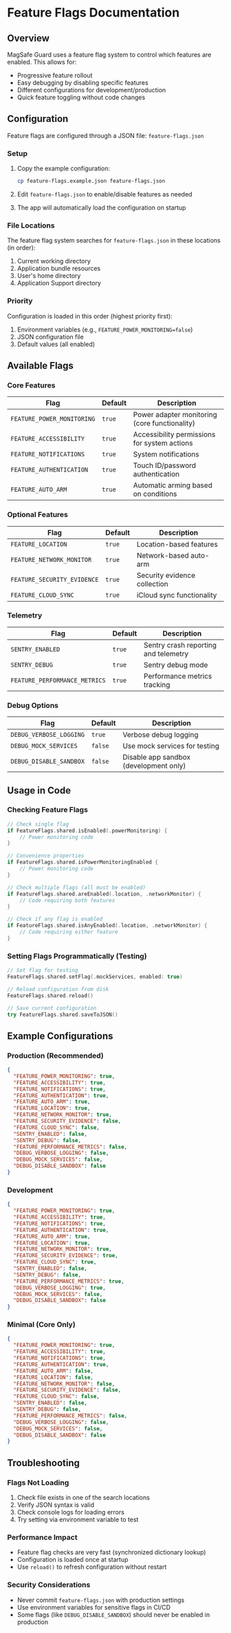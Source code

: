 # Feature Flags Documentation

## Overview

MagSafe Guard uses a feature flag system to control which features are enabled. This allows for:
- Progressive feature rollout
- Easy debugging by disabling specific features
- Different configurations for development/production
- Quick feature toggling without code changes

## Configuration

Feature flags are configured through a JSON file: `feature-flags.json`

### Setup

1. Copy the example configuration:
   ```bash
   cp feature-flags.example.json feature-flags.json
   ```

2. Edit `feature-flags.json` to enable/disable features as needed

3. The app will automatically load the configuration on startup

### File Locations

The feature flag system searches for `feature-flags.json` in these locations (in order):
1. Current working directory
2. Application bundle resources
3. User's home directory
4. Application Support directory

### Priority

Configuration is loaded in this order (highest priority first):
1. Environment variables (e.g., `FEATURE_POWER_MONITORING=false`)
2. JSON configuration file
3. Default values (all enabled)

## Available Flags

### Core Features

| Flag | Default | Description |
|------|---------|-------------|
| `FEATURE_POWER_MONITORING` | `true` | Power adapter monitoring (core functionality) |
| `FEATURE_ACCESSIBILITY` | `true` | Accessibility permissions for system actions |
| `FEATURE_NOTIFICATIONS` | `true` | System notifications |
| `FEATURE_AUTHENTICATION` | `true` | Touch ID/password authentication |
| `FEATURE_AUTO_ARM` | `true` | Automatic arming based on conditions |

### Optional Features

| Flag | Default | Description |
|------|---------|-------------|
| `FEATURE_LOCATION` | `true` | Location-based features |
| `FEATURE_NETWORK_MONITOR` | `true` | Network-based auto-arm |
| `FEATURE_SECURITY_EVIDENCE` | `true` | Security evidence collection |
| `FEATURE_CLOUD_SYNC` | `true` | iCloud sync functionality |

### Telemetry

| Flag | Default | Description |
|------|---------|-------------|
| `SENTRY_ENABLED` | `true` | Sentry crash reporting and telemetry |
| `SENTRY_DEBUG` | `true` | Sentry debug mode |
| `FEATURE_PERFORMANCE_METRICS` | `true` | Performance metrics tracking |

### Debug Options

| Flag | Default | Description |
|------|---------|-------------|
| `DEBUG_VERBOSE_LOGGING` | `true` | Verbose debug logging |
| `DEBUG_MOCK_SERVICES` | `false` | Use mock services for testing |
| `DEBUG_DISABLE_SANDBOX` | `false` | Disable app sandbox (development only) |

## Usage in Code

### Checking Feature Flags

```swift
// Check single flag
if FeatureFlags.shared.isEnabled(.powerMonitoring) {
    // Power monitoring code
}

// Convenience properties
if FeatureFlags.shared.isPowerMonitoringEnabled {
    // Power monitoring code
}

// Check multiple flags (all must be enabled)
if FeatureFlags.shared.areEnabled(.location, .networkMonitor) {
    // Code requiring both features
}

// Check if any flag is enabled
if FeatureFlags.shared.isAnyEnabled(.location, .networkMonitor) {
    // Code requiring either feature
}
```

### Setting Flags Programmatically (Testing)

```swift
// Set flag for testing
FeatureFlags.shared.setFlag(.mockServices, enabled: true)

// Reload configuration from disk
FeatureFlags.shared.reload()

// Save current configuration
try FeatureFlags.shared.saveToJSON()
```

## Example Configurations

### Production (Recommended)

```json
{
  "FEATURE_POWER_MONITORING": true,
  "FEATURE_ACCESSIBILITY": true,
  "FEATURE_NOTIFICATIONS": true,
  "FEATURE_AUTHENTICATION": true,
  "FEATURE_AUTO_ARM": true,
  "FEATURE_LOCATION": true,
  "FEATURE_NETWORK_MONITOR": true,
  "FEATURE_SECURITY_EVIDENCE": false,
  "FEATURE_CLOUD_SYNC": false,
  "SENTRY_ENABLED": false,
  "SENTRY_DEBUG": false,
  "FEATURE_PERFORMANCE_METRICS": false,
  "DEBUG_VERBOSE_LOGGING": false,
  "DEBUG_MOCK_SERVICES": false,
  "DEBUG_DISABLE_SANDBOX": false
}
```

### Development

```json
{
  "FEATURE_POWER_MONITORING": true,
  "FEATURE_ACCESSIBILITY": true,
  "FEATURE_NOTIFICATIONS": true,
  "FEATURE_AUTHENTICATION": true,
  "FEATURE_AUTO_ARM": true,
  "FEATURE_LOCATION": true,
  "FEATURE_NETWORK_MONITOR": true,
  "FEATURE_SECURITY_EVIDENCE": true,
  "FEATURE_CLOUD_SYNC": true,
  "SENTRY_ENABLED": false,
  "SENTRY_DEBUG": false,
  "FEATURE_PERFORMANCE_METRICS": true,
  "DEBUG_VERBOSE_LOGGING": true,
  "DEBUG_MOCK_SERVICES": false,
  "DEBUG_DISABLE_SANDBOX": false
}
```

### Minimal (Core Only)

```json
{
  "FEATURE_POWER_MONITORING": true,
  "FEATURE_ACCESSIBILITY": true,
  "FEATURE_NOTIFICATIONS": true,
  "FEATURE_AUTHENTICATION": true,
  "FEATURE_AUTO_ARM": false,
  "FEATURE_LOCATION": false,
  "FEATURE_NETWORK_MONITOR": false,
  "FEATURE_SECURITY_EVIDENCE": false,
  "FEATURE_CLOUD_SYNC": false,
  "SENTRY_ENABLED": false,
  "SENTRY_DEBUG": false,
  "FEATURE_PERFORMANCE_METRICS": false,
  "DEBUG_VERBOSE_LOGGING": false,
  "DEBUG_MOCK_SERVICES": false,
  "DEBUG_DISABLE_SANDBOX": false
}
```

## Troubleshooting

### Flags Not Loading

1. Check file exists in one of the search locations
2. Verify JSON syntax is valid
3. Check console logs for loading errors
4. Try setting via environment variable to test

### Performance Impact

- Feature flag checks are very fast (synchronized dictionary lookup)
- Configuration is loaded once at startup
- Use `reload()` to refresh configuration without restart

### Security Considerations

- Never commit `feature-flags.json` with production settings
- Use environment variables for sensitive flags in CI/CD
- Some flags (like `DEBUG_DISABLE_SANDBOX`) should never be enabled in production